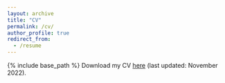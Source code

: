 ```yaml
---
layout: archive
title: "CV"
permalink: /cv/
author_profile: true
redirect_from:
  - /resume
---
```


{% include base_path %}
Download my CV [here](http://shreyac.me/files/cv-nov-2022.pdf) (last updated: November 2022).
